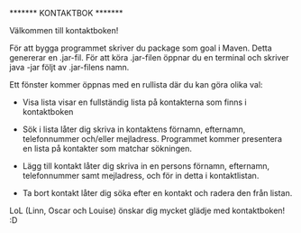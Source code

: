 ******* KONTAKTBOK *******

Välkommen till kontaktboken!

För att bygga programmet skriver du package som goal i Maven. Detta genererar
en .jar-fil. För att köra .jar-filen öppnar du en terminal och skriver java -jar
följt av .jar-filens namn.

Ett fönster kommer öppnas med en rullista där du kan göra olika val:
* Visa lista visar en fullständig lista på kontakterna som finns i kontaktboken

* Sök i lista låter dig skriva in kontaktens förnamn, efternamn, telefonnummer
  och/eller mejladress. Programmet kommer presentera en lista på kontakter som
  matchar sökningen.

* Lägg till kontakt låter dig skriva in en persons förnamn, efternamn,
  telefonnummer samt mejladress, och för in detta i kontaktlistan.

* Ta bort kontakt låter dig söka efter en kontakt och radera den från listan.

LoL (Linn, Oscar och Louise) önskar dig mycket glädje med kontaktboken! :D
